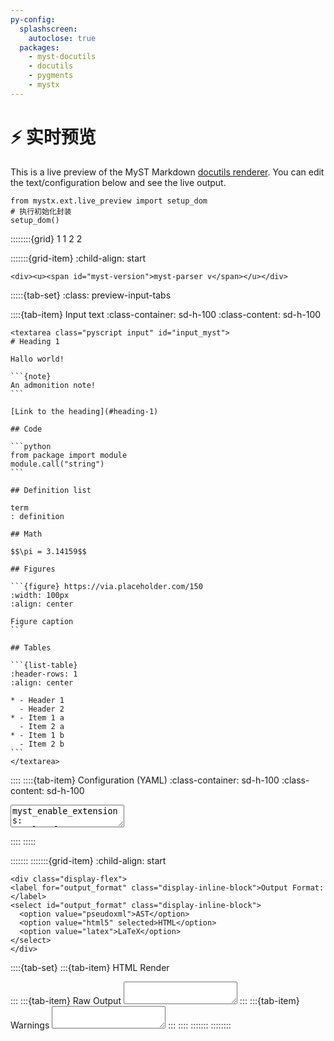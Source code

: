 ```yaml
---
py-config:
  splashscreen:
    autoclose: true
  packages:
    - myst-docutils
    - docutils
    - pygments
    - mystx
---
```


# ⚡ 实时预览

This is a live preview of the MyST Markdown [docutils renderer](docutils.md).
You can edit the text/configuration below and see the live output.

```{py-script}
from mystx.ext.live_preview import setup_dom
# 执行初始化封装
setup_dom()
```

::::::::{grid} 1 1 2 2

:::::::{grid-item}
:child-align: start

```{raw} html
<div><u><span id="myst-version">myst-parser v</span></u></div>
```

:::::{tab-set}
:class: preview-input-tabs

::::{tab-item} Input text
:class-container: sd-h-100
:class-content: sd-h-100

````{raw} html
<textarea class="pyscript input" id="input_myst">
# Heading 1

Hallo world!

```{note}
An admonition note!
```

[Link to the heading](#heading-1)

## Code

```python
from package import module
module.call("string")
```

## Definition list

term
: definition

## Math

$$\pi = 3.14159$$

## Figures

```{figure} https://via.placeholder.com/150
:width: 100px
:align: center

Figure caption
```

## Tables

```{list-table}
:header-rows: 1
:align: center

* - Header 1
  - Header 2
* - Item 1 a
  - Item 2 a
* - Item 1 b
  - Item 2 b
```
</textarea>
````

::::
::::{tab-item} Configuration (YAML)
:class-container: sd-h-100
:class-content: sd-h-100

<textarea class="pyscript input" id="input_config">
myst_enable_extensions:
- colon_fence
- deflist
- dollarmath
myst_heading_anchors: 2
myst_highlight_code_blocks: true
</textarea>
::::
:::::

:::::::
:::::::{grid-item}
:child-align: start

```{raw} html
<div class="display-flex">
<label for="output_format" class="display-inline-block">Output Format:</label>
<select id="output_format" class="display-inline-block">
  <option value="pseudoxml">AST</option>
  <option value="html5" selected>HTML</option>
  <option value="latex">LaTeX</option>
</select>
</div>
```

::::{tab-set}
:::{tab-item} HTML Render
<div class="pyscript" id="output_html"></div>
:::
:::{tab-item} Raw Output
<textarea class="pyscript output" id="output_raw" readonly="true"></textarea>
:::
:::{tab-item} Warnings
<textarea class="pyscript output" id="output_warnings" readonly="true"></textarea>
:::
::::
:::::::
::::::::

